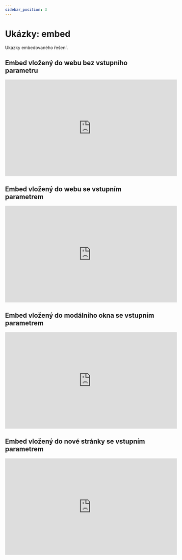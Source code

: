 ```yaml
---
sidebar_position: 3
---
```


# Ukázky: embed

Ukázky embedovaného řešení.

## Embed vložený do webu bez vstupního parametru

<div class="video-container"><iframe width="560" height="315" src="https://www.youtube.com/embed/PEw1b4pw8KY?playlist=PEw1b4pw8KY&autoplay=1&loop=1&modestbranding=1&playsinline=1&fs=1" title="Embed vložený do webu bez vstupního parametru" frameborder="0" allow="accelerometer; autoplay; clipboard-write; encrypted-media; gyroscope; picture-in-picture" allowfullscreen></iframe></div>

## Embed vložený do webu se vstupním parametrem

<div class="video-container"><iframe width="560" height="315" src="https://www.youtube.com/embed/xH50vYejhK8?playlist=xH50vYejhK8&autoplay=1&loop=1&modestbranding=1&playsinline=1&fs=1" title="Embed vložený do webu se vstupním parametrem" frameborder="0" allow="accelerometer; autoplay; clipboard-write; encrypted-media; gyroscope; picture-in-picture" allowfullscreen></iframe></div>

## Embed vložený do modálního okna se vstupním parametrem

<div class="video-container"><iframe width="560" height="315" src="https://www.youtube.com/embed/DuEzWxwwcBk?playlist=DuEzWxwwcBk&autoplay=1&loop=1&modestbranding=1&playsinline=1&fs=1" title="Embed vložený do modálního okna se vstupním parametrem" frameborder="0" allow="accelerometer; autoplay; clipboard-write; encrypted-media; gyroscope; picture-in-picture" allowfullscreen></iframe></div>

## Embed vložený do nové stránky se vstupním parametrem

<div class="video-container"><iframe width="560" height="315" src="https://www.youtube.com/embed/La6NqiVWM-k?playlist=La6NqiVWM-k&autoplay=1&loop=1&modestbranding=1&playsinline=1&fs=1" title="Embed vložený do nové stránky se vstupním parametrem" frameborder="0" allow="accelerometer; autoplay; clipboard-write; encrypted-media; gyroscope; picture-in-picture" allowfullscreen></iframe></div>
